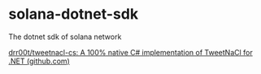 # solana-dotnet-sdk
The dotnet sdk of solana network



[drr00t/tweetnacl-cs: A 100% native C# implementation of TweetNaCl for .NET (github.com)](https://github.com/drr00t/tweetnacl-cs)